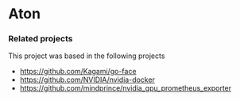 # Aton



### Related projects
This project was based in the following projects
* https://github.com/Kagami/go-face
* https://github.com/NVIDIA/nvidia-docker
* https://github.com/mindprince/nvidia_gpu_prometheus_exporter